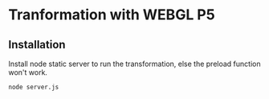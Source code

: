 # Tranformation with WEBGL P5



## Installation

Install node static server to run the transformation, else the preload function won't work.

```bash
node server.js
```

